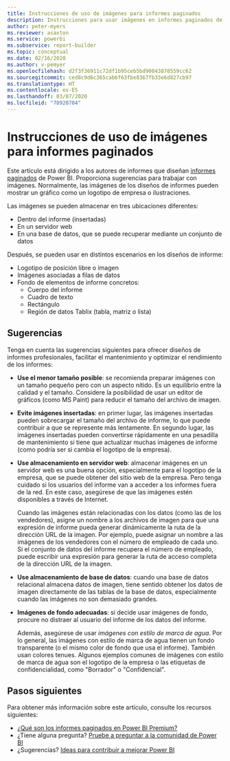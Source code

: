```yaml
---
title: Instrucciones de uso de imágenes para informes paginados
description: Instrucciones para usar imágenes en informes paginados de Power BI.
author: peter-myers
ms.reviewer: asaxton
ms.service: powerbi
ms.subservice: report-builder
ms.topic: conceptual
ms.date: 02/16/2020
ms.author: v-pemyer
ms.openlocfilehash: d2f3f36911c72df1b95ceb5bd90043870559cc62
ms.sourcegitcommit: ced8c9d6c365cab6f63fbe8367fb33e6d827cb97
ms.translationtype: HT
ms.contentlocale: es-ES
ms.lasthandoff: 03/07/2020
ms.locfileid: "78920704"
---
```

# <a name="image-use-guidance-for-paginated-reports"></a>Instrucciones de uso de imágenes para informes paginados

Este artículo está dirigido a los autores de informes que diseñan [informes paginados](../paginated-reports/paginated-reports-report-builder-power-bi.md) de Power BI. Proporciona sugerencias para trabajar con imágenes. Normalmente, las imágenes de los diseños de informes pueden mostrar un gráfico como un logotipo de empresa o ilustraciones.

Las imágenes se pueden almacenar en tres ubicaciones diferentes:

- Dentro del informe (insertadas)
- En un servidor web
- En una base de datos, que se puede recuperar mediante un conjunto de datos

Después, se pueden usar en distintos escenarios en los diseños de informe:

- Logotipo de posición libre o imagen
- Imágenes asociadas a filas de datos
- Fondo de elementos de informe concretos:
  - Cuerpo del informe
  - Cuadro de texto
  - Rectángulo
  - Región de datos Tablix (tabla, matriz o lista)

## <a name="suggestions"></a>Sugerencias

Tenga en cuenta las sugerencias siguientes para ofrecer diseños de informes profesionales, facilitar el mantenimiento y optimizar el rendimiento de los informes:

- **Use el menor tamaño posible**: se recomienda preparar imágenes con un tamaño pequeño pero con un aspecto nítido. Es un equilibrio entre la calidad y el tamaño. Considere la posibilidad de usar un editor de gráficos (como MS Paint) para reducir el tamaño del archivo de imagen.
- **Evite imágenes insertadas**: en primer lugar, las imágenes insertadas pueden sobrecargar el tamaño del archivo de informe, lo que puede contribuir a que se represente más lentamente. En segundo lugar, las imágenes insertadas pueden convertirse rápidamente en una pesadilla de mantenimiento si tiene que actualizar muchas imágenes de informe (como podría ser si cambia el logotipo de la empresa).
- **Use almacenamiento en servidor web**: almacenar imágenes en un servidor web es una buena opción, especialmente para el logotipo de la empresa, que se puede obtener del sitio web de la empresa. Pero tenga cuidado si los usuarios del informe van a acceder a los informes fuera de la red. En este caso, asegúrese de que las imágenes estén disponibles a través de Internet.

    Cuando las imágenes están relacionadas con los datos (como las de los vendedores), asigne un nombre a los archivos de imagen para que una expresión de informe pueda generar dinámicamente la ruta de la dirección URL de la imagen. Por ejemplo, puede asignar un nombre a las imágenes de los vendedores con el número de empleado de cada uno. Si el conjunto de datos del informe recupera el número de empleado, puede escribir una expresión para generar la ruta de acceso completa de la dirección URL de la imagen.
- **Use almacenamiento de base de datos**: cuando una base de datos relacional almacena datos de imagen, tiene sentido obtener los datos de imagen directamente de las tablas de la base de datos, especialmente cuando las imágenes no son demasiado grandes.
- **Imágenes de fondo adecuadas**: si decide usar imágenes de fondo, procure no distraer al usuario del informe de los datos del informe. 

    Además, asegúrese de usar _imágenes con estilo de marca de agua_. Por lo general, las imágenes con estilo de marca de agua tienen un fondo transparente (o el mismo color de fondo que usa el informe). También usan colores tenues. Algunos ejemplos comunes de imágenes con estilo de marca de agua son el logotipo de la empresa o las etiquetas de confidencialidad, como "Borrador" o "Confidencial".

## <a name="next-steps"></a>Pasos siguientes

Para obtener más información sobre este artículo, consulte los recursos siguientes:

- [¿Qué son los informes paginados en Power BI Premium?](../paginated-reports/paginated-reports-report-builder-power-bi.md)
- ¿Tiene alguna pregunta? [Pruebe a preguntar a la comunidad de Power BI](https://community.powerbi.com/)
- ¿Sugerencias? [Ideas para contribuir a mejorar Power BI](https://ideas.powerbi.com/)
